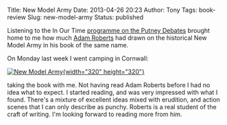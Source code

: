 Title: New Model Army
Date: 2013-04-26 20:23
Author: Tony
Tags: book-review
Slug: new-model-army
Status: published

Listening to the In Our Time [programme on the Putney Debates](http://www.bbc.co.uk/programmes/b01rw1k7) brought home to me how much [Adam Roberts](http://en.wikipedia.org/wiki/Adam_Roberts_%28British_writer%29) had drawn on the historical New Model Army in his book of the same name.  
  
On Monday last week I went camping in Cornwall:  
  

[![New Model Army](https://pbs.twimg.com/media/BH5l96jCAAEZKxA.jpg:large){width="320" height="320"}](https://pbs.twimg.com/media/BH5l96jCAAEZKxA.jpg:large)

taking the book with me. Not having read Adam Roberts before I had no idea what to expect. I started reading, and was very impressed with what I found. There's a mixture of excellent ideas mixed with erudition, and action scenes that I can only describe as punchy. Roberts is a real student of the craft of writing. I'm looking forward to reading more from him.  
